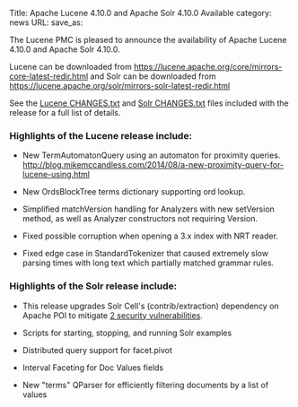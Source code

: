 Title: Apache Lucene 4.10.0 and Apache Solr 4.10.0 Available
category: news
URL: 
save_as: 

The Lucene PMC is pleased to announce the availability
of Apache Lucene 4.10.0 and Apache Solr 4.10.0.

Lucene can be downloaded from <https://lucene.apache.org/core/mirrors-core-latest-redir.html>
and Solr can be downloaded from <https://lucene.apache.org/solr/mirrors-solr-latest-redir.html>

See the [Lucene CHANGES.txt](/core/4_10_0/changes/Changes.html) and
[Solr CHANGES.txt](/solr/4_10_0/changes/Changes.html) files included
with the release for a full list of details.

### Highlights of the Lucene release include:

* New TermAutomatonQuery using an automaton for proximity queries.
  <http://blog.mikemccandless.com/2014/08/a-new-proximity-query-for-lucene-using.html>

* New OrdsBlockTree terms dictionary supporting ord lookup.

* Simplified matchVersion handling for Analyzers with new setVersion method, as well as Analyzer constructors not requiring Version.

* Fixed possible corruption when opening a 3.x index with NRT reader.

* Fixed edge case in StandardTokenizer that caused extremely slow parsing times with long text which partially matched grammar rules.

### Highlights of the Solr release include:

* This release upgrades Solr Cell's (contrib/extraction) dependency
  on Apache POI to mitigate
  [2 security vulnerabilities](/solr/solrnews.html#18-august-2014-recommendation-to-update-apache-poi-in-apache-solr-480-481-and-490-installations).

* Scripts for starting, stopping, and running Solr examples

* Distributed query support for facet.pivot

* Interval Faceting for Doc Values fields

* New "terms" QParser for efficiently filtering documents by a list of values


